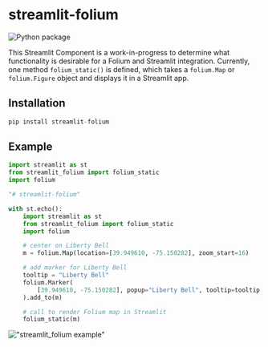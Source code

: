 # streamlit-folium

![Python package](https://github.com/randyzwitch/streamlit-folium/workflows/run_tests_each_PR/badge.svg)

This Streamlit Component is a work-in-progress to determine what functionality is desirable for a Folium and Streamlit integration. Currently, one method `folium_static()` is defined, which takes a `folium.Map` or `folium.Figure` object and displays it in a Streamlit app.

## Installation

```python
pip install streamlit-folium
```

## Example

```python
import streamlit as st
from streamlit_folium import folium_static
import folium

"# streamlit-folium"

with st.echo():
    import streamlit as st
    from streamlit_folium import folium_static
    import folium

    # center on Liberty Bell
    m = folium.Map(location=[39.949610, -75.150282], zoom_start=16)

    # add marker for Liberty Bell
    tooltip = "Liberty Bell"
    folium.Marker(
        [39.949610, -75.150282], popup="Liberty Bell", tooltip=tooltip
    ).add_to(m)

    # call to render Folium map in Streamlit
    folium_static(m)
```

!["streamlit_folium example"](_static/streamlit_folium_example.png)